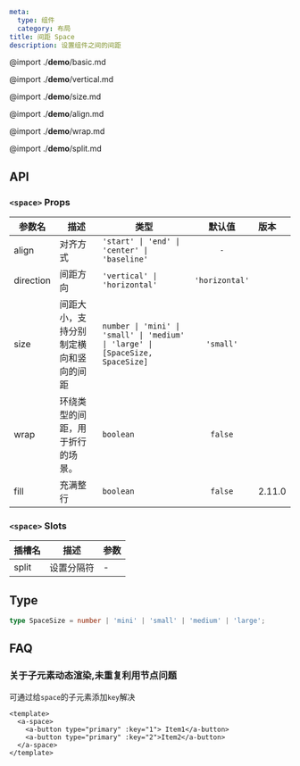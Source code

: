 ```yaml
meta:
  type: 组件
  category: 布局
title: 间距 Space
description: 设置组件之间的间距
```

@import ./__demo__/basic.md

@import ./__demo__/vertical.md

@import ./__demo__/size.md

@import ./__demo__/align.md

@import ./__demo__/wrap.md

@import ./__demo__/split.md

## API


### `<space>` Props

|参数名|描述|类型|默认值|版本|
|---|---|---|:---:|:---|
|align|对齐方式|`'start' \| 'end' \| 'center' \| 'baseline'`|`-`||
|direction|间距方向|`'vertical' \| 'horizontal'`|`'horizontal'`||
|size|间距大小，支持分别制定横向和竖向的间距|`number \| 'mini' \| 'small' \| 'medium' \| 'large' \| [SpaceSize, SpaceSize]`|`'small'`||
|wrap|环绕类型的间距，用于折行的场景。|`boolean`|`false`||
|fill|充满整行|`boolean`|`false`|2.11.0|
### `<space>` Slots

|插槽名|描述|参数|
|---|:---:|---|
|split|设置分隔符|-|



## Type
```ts
type SpaceSize = number | 'mini' | 'small' | 'medium' | 'large';
```


## FAQ
### 关于子元素动态渲染,未重复利用节点问题
可通过给`space`的子元素添加`key`解决
```vue
<template>
  <a-space>
    <a-button type="primary" :key="1"> Item1</a-button>
    <a-button type="primary" :key="2">Item2</a-button>
  </a-space>
</template>
```
